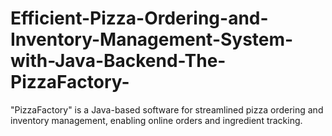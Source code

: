 # Efficient-Pizza-Ordering-and-Inventory-Management-System-with-Java-Backend-The-PizzaFactory-
"PizzaFactory" is a Java-based software for streamlined pizza ordering and inventory management, enabling online orders and ingredient tracking.
